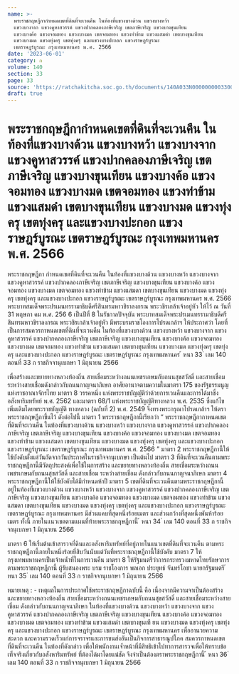 ```yaml
---
name: >-
  พระราชกฤษฎีกากำหนดเขตที่ดินที่จะเวนคืน ในท้องที่แขวงบางด้วน แขวงบางหว้า
  แขวงบางจาก แขวงคูหาสวรรค์ แขวงปากคลองภาษีเจริญ เขตภาษีเจริญ แขวงบางขุนเทียน
  แขวงบางค้อ แขวงจอมทอง แขวงบางมด เขตจอมทอง แขวงท่าข้าม แขวงแสมดำ เขตบางขุนเทียน
  แขวงบางมด แขวงทุ่งครุ เขตทุ่งครุ และแขวงบางปะกอก แขวงราษฎร์บูรณะ
  เขตราษฎร์บูรณะ กรุงเทพมหานคร พ.ศ. 2566
date: '2023-06-01'
category: ก
volume: 140
section: 33
page: 33
source: 'https://ratchakitcha.soc.go.th/documents/140A033N0000000003300.pdf'
draft: true
---
```


# พระราชกฤษฎีกากำหนดเขตที่ดินที่จะเวนคืน ในท้องที่แขวงบางด้วน แขวงบางหว้า แขวงบางจาก แขวงคูหาสวรรค์ แขวงปากคลองภาษีเจริญ เขตภาษีเจริญ แขวงบางขุนเทียน แขวงบางค้อ แขวงจอมทอง แขวงบางมด เขตจอมทอง แขวงท่าข้าม แขวงแสมดำ เขตบางขุนเทียน แขวงบางมด แขวงทุ่งครุ เขตทุ่งครุ และแขวงบางปะกอก แขวงราษฎร์บูรณะ เขตราษฎร์บูรณะ กรุงเทพมหานคร พ.ศ. 2566

พระราชกฤษฎีกา กำหนดเขตที่ดินที่จะเวนคืน ในท้องที่แขวงบางด้วน แขวงบางหว้า แขวงบางจาก แขวงคูหาสวรรค์ แขวงปากคลองภาษีเจริญ เขตภาษีเจริญ แขวงบางขุนเทียน แขวงบางค้อ แขวงจอมทอง แขวงบางมด เขตจอมทอง แขวงท่าข้าม แขวงแสมดา เขตบางขุนเทียน แขวงบางมด แขวงทุ่งครุ เขตทุ่งครุ และแขวงบางปะกอก แขวงราษฎร์บูรณะ เขตราษฎร์บูรณะ กรุงเทพมหานคร พ.ศ. 2566 พระบาทสมเด็จพระปรเมนทรรามาธิบดีศรีสินทรมหาวชิราลงกรณ พระวชิรเกล้าเจ้าอยู่หัว ให้ไว้ ณ วันที่ 31 พฤษภา คม พ.ศ. 256 6 เป็นปีที่ 8 ในรัชกาลปัจจุบัน พระบาทสมเด็จพระปรเมนทรรามาธิบดีศรีสินทรมหาวชิราลงกรณ พระวชิรเกล้าเจ้าอยู่หัว มีพระบรมราชโองการโปรดเกล้าฯ ให้ประกาศว่า โดยที่เป็นการสมควรกาหนดเขตที่ดินที่จะเวนคืน ในท้องที่แขวงบางด้วน แขวงบางหว้า แขวงบางจาก แขวงคูหาสวรรค์ แขวงปากคลองภาษีเจริญ เขตภาษีเจริญ แขวงบางขุนเทียน แขวงบางค้อ แขวงจอมทอง แขวงบางมด เขตจอมทอง แขวงท่าข้าม แขวงแสมดา เขตบางขุนเทียน แขวงบางมด แขวงทุ่งครุ เขตทุ่งครุ และแขวงบางปะกอก แขวงราษฎร์บูรณะ เขตราษฎร์บูรณะ กรุงเทพมหานคร ้ หนา 33 ่ เลม 140 ตอนที่ 33 ก ราชกิจจานุเบกษา 1 มิถุนายน 2566

เพื่อสร้างและขยายทางหลวงท้องถิ่น สายเชื่อมระหว่างถนนเพชรเกษมกับถนนสุขสวัสดิ์ และสายเชื่อม ระหว่างสายเชื่อมดังกล่าวกับถนนกาญจนาภิเษก อาศัยอานาจตามความในมาตรา 175 ของรัฐธรรมนูญแห่งราชอาณาจักรไทย มาตรา 8 วรรคหนึ่ง แห่งพระราชบัญญัติว่าด้วยการเวนคืนและการได้มาซึ่งอสังหาริมทรัพย์ พ.ศ. 2562 และมาตรา 68/1 แห่งพระราชบัญญัติทางหลวง พ.ศ. 2535 ซึ่งแก้ไขเพิ่มเติมโดยพระราชบัญญัติ ทางหลวง (ฉบับที่ 2) พ.ศ. 2549 จึงทรงพระกรุณาโปรดเกล้าฯ ให้ตราพระราชกฤษฎีกาขึ้นไว้ ดังต่อไปนี้ มาตรา 1 พระราชกฤษฎีกานี้เรียกว่า “ พระราชกฤษฎีกากาหนดเขตที่ดินที่จะเวนคืน ในท้องที่แขวงบางด้วน แขวงบางหว้า แขวงบางจาก แขวงคูหาสวรรค์ แขวงปากคลองภาษีเจริญ เขตภาษีเจริญ แขวงบางขุนเทียน แขวงบางค้อ แขวงจอมทอง แขวงบางมด เขตจอมทอง แขวงท่าข้าม แขวงแสมดา เขตบางขุนเทียน แขวงบางมด แขวงทุ่งครุ เขตทุ่งครุ และแขวงบางปะกอก แขวงราษฎร์บูรณะ เขตราษฎร์บูรณะ กรุงเทพมหานคร พ.ศ. 2566 ” มาตรา 2 พระราชกฤษฎีกานี้ให้ใช้บังคับตั้งแต่วันถัดจากวันประกาศในราชกิจจานุเบกษา เป็นต้นไป มาตรา 3 ที่ดินที่จะเวนคืนตามพระราชกฤษฎีกานี้มีวัตถุประสงค์เพื่อใช้ในการสร้าง และขยายทางหลวงท้องถิ่น สายเชื่อมระหว่างถนนเพชรเกษมกับถนนสุขสวัสดิ์ และสายเชื่อม ระหว่างสายเชื่อม ดังกล่าวกับถนนกาญจนาภิเษก มาตรา 4 พระราชกฤษฎีกานี้ให้ใช้บังคับได้มีกำหนดห้าปี มาตรา 5 เขตที่ดินที่จะเวนคืนตามพระราชกฤษฎีกานี้ อยู่ในท้องที่แขวงบางด้วน แขวงบางหว้า แขวงบางจาก แขวงคูหาสวรรค์ แขวงปากคลองภาษีเจริญ เขตภาษีเจริญ แขวงบางขุนเทียน แขวงบางค้อ แขวงจอมทอง แขวงบางมด เขตจอมทอง แขวงท่าข้าม แขวงแสมดา เขตบางขุนเทียน แขวงบางมด แขวงทุ่งครุ เขตทุ่งครุ และแขวงบางปะกอก แขวงราษฎร์บูรณะ เขตราษฎร์บูรณะ กรุงเทพมหานคร มีส่วนแคบที่สุดหนึ่งร้อยเมตร และส่วนกว้างที่สุดหนึ่งพันห้าร้อยเมตร ทั้งนี้ ภายในแนวเขตตามแผนที่ท้ายพระราชกฤษฎีกานี้ ้ หนา 34 ่ เลม 140 ตอนที่ 33 ก ราชกิจจานุเบกษา 1 มิถุนายน 2566

มาตรา 6 ให้เริ่มต้นเข้าสารวจที่ดินและอสังหาริมทรัพย์ที่อยู่ภายในแนวเขตที่ดินที่จะเวนคืน ตามพระราชกฤษฎีกานี้ภายในหนึ่งร้อยยี่สิบวันนับแต่วันที่พระราชกฤษฎีกานี้ใช้บังคับ มาตรา 7 ให้กรุงเทพมหานครเป็นเจ้าหน้ำที่ในการเวนคืน มาตรา 8 ให้รัฐมนตรีว่าการกระทรวงมหาดไทยรักษาการตามพระราชกฤษฎีกานี้ ผู้รับสนองพระ บรม ราชโองการ พลเอก ประยุทธ์ จันทร์โอชา นายกรัฐมนตรี ้ หนา 35 ่ เลม 140 ตอนที่ 33 ก ราชกิจจานุเบกษา 1 มิถุนายน 2566



หมายเหตุ : - เหตุผลในการประกาศใช้พระราชกฤษฎีกาฉบับนี้ คือ เนื่องจากมีความจาเป็นต้องสร้าง และขยายทางหลวงท้องถิ่น สายเชื่อมระหว่างถนนเพชรเกษมกับถนนสุขสวัสดิ์ และสายเชื่อมระหว่างสายเชื่อม ดังกล่าวกับถนนกาญจนาภิเษก ในท้องที่แขวงบางด้วน แขวงบางหว้า แขวงบางจาก แขวงคูหาสวรรค์ แขวงปากคลองภาษีเจริญ เขตภาษีเจริญ แขวงบางขุนเทียน แขวงบางค้อ แขวงจอมทอง แขวงบางมด เขตจอมทอง แขวงท่าข้าม แขวงแสมดำ เขตบางขุนเที ยน แขวงบางมด แขวงทุ่งครุ เขตทุ่งครุ และแขวงบางปะกอก แขวงราษฎร์บูรณะ เขตราษฎร์บูรณะ กรุงเทพมหานคร เพื่ออานวยความสะดวก และความรวดเร็วแก่การจราจรและการขนส่งอันเป็นกิจการสาธารณูปโภค สมควรกาหนดเขตที่ดินที่จะเวนคืน ในท้องที่ดังกล่าว เพื่อให้พนักงานเจ้ำหน้าที่มีสิทธิเข้าไปทาการสารวจเพื่อให้ทราบข้อเท็จจริงเกี่ยวกับอสังหาริมทรัพย์ ที่ต้องได้มาโดยแน่ชัด จึงจำเป็นต้องตราพระราชกฤษฎีกานี้ ้ หนา 36 ่ เลม 140 ตอนที่ 33 ก ราชกิจจานุเบกษา 1 มิถุนายน 2566
